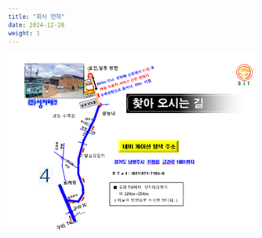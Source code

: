 ```yaml
---
title: "회사 연혁"
date: 2024-12-28
weight: 1
---
```

![Company Introduction](/images/illustrations/sketch_map.png)
